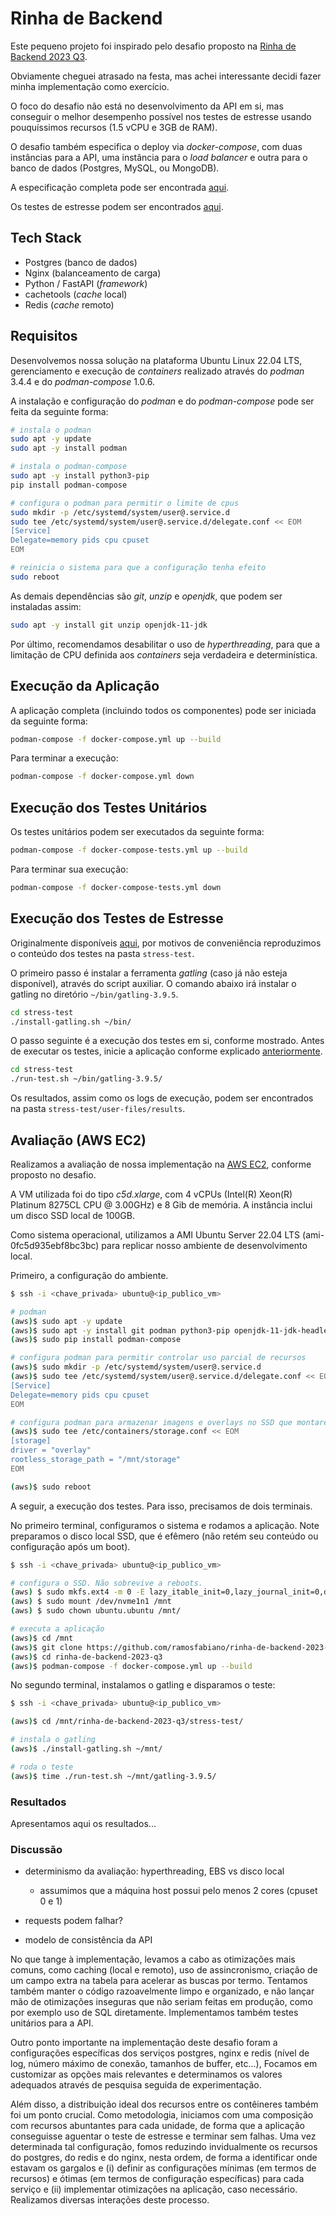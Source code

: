 # Rinha de Backend

Este pequeno projeto foi inspirado pelo desafio proposto na [Rinha de Backend 2023 Q3](https://github.com/zanfranceschi/rinha-de-backend-2023-q3).

Obviamente cheguei atrasado na festa, mas achei interessante decidi fazer minha implementação como exercício.

O foco do desafio não está no desenvolvimento da API em si, mas conseguir o melhor desempenho possível nos testes de estresse usando pouquíssimos recursos (1.5 vCPU e 3GB de RAM). 

O desafio também especifica o deploy via *docker-compose*, com duas instâncias para a API, uma instância para o *load balancer* e outra para o banco de dados (Postgres, MySQL, ou MongoDB).

A especificação completa pode ser encontrada [aqui](https://github.com/zanfranceschi/rinha-de-backend-2023-q3/blob/main/INSTRUCOES.md). 

Os testes de estresse podem ser encontrados [aqui](https://github.com/zanfranceschi/rinha-de-backend-2023-q3/tree/main/stress-test).

## Tech Stack

- Postgres (banco de dados)
- Nginx (balanceamento de carga)
- Python / FastAPI  (*framework*)
- cachetools (*cache* local)
- Redis (*cache* remoto)

## Requisitos

Desenvolvemos nossa solução na plataforma Ubuntu Linux 22.04 LTS, gerenciamento e execução de *containers* realizado através do *podman* 3.4.4 e do *podman-compose* 1.0.6.

A instalação e configuração do *podman* e do *podman-compose* pode ser feita da seguinte forma:

```bash
# instala o podman
sudo apt -y update
sudo apt -y install podman

# instala o podman-compose
sudo apt -y install python3-pip
pip install podman-compose

# configura o podman para permitir o limite de cpus
sudo mkdir -p /etc/systemd/system/user@.service.d
sudo tee /etc/systemd/system/user@.service.d/delegate.conf << EOM
[Service]
Delegate=memory pids cpu cpuset
EOM

# reinicia o sistema para que a configuração tenha efeito
sudo reboot
```

As demais dependências são *git*, *unzip* e *openjdk*, que podem ser instaladas assim:

```bash
sudo apt -y install git unzip openjdk-11-jdk
```

Por último, recomendamos desabilitar o uso de *hyperthreading*, para que a limitação de CPU definida aos *containers* seja verdadeira e determinística.


## Execução da Aplicação

A aplicação completa (incluindo todos os componentes) pode ser iniciada da seguinte forma:

```bash
podman-compose -f docker-compose.yml up --build
```

Para terminar a execução:

```bash
podman-compose -f docker-compose.yml down
```

## Execução dos Testes Unitários

Os testes unitários podem ser executados da seguinte forma:

```bash
podman-compose -f docker-compose-tests.yml up --build
```

Para terminar sua execução:

```bash
podman-compose -f docker-compose-tests.yml down
```

## Execução dos Testes de Estresse

Originalmente disponíveis [aqui](https://github.com/zanfranceschi/rinha-de-backend-2023-q3/tree/main/stress-test), por motivos de conveniência reproduzimos o conteúdo dos testes na pasta `stress-test`.

O primeiro passo é instalar a ferramenta *gatling* (caso já não esteja disponível), através do script auxiliar. O comando abaixo irá instalar o gatling no diretório `~/bin/gatling-3.9.5`.

```bash
cd stress-test
./install-gatling.sh ~/bin/
```

O passo seguinte é a execução dos testes em si, conforme mostrado. Antes de executar os testes, inicie a aplicação conforme explicado [anteriormente](#execu%C3%A7%C3%A3o-da-aplica%C3%A7%C3%A3o).

```bash
cd stress-test
./run-test.sh ~/bin/gatling-3.9.5/
```

Os resultados, assim como os logs de execução, podem ser encontrados na pasta `stress-test/user-files/results`.

## Avaliação (AWS EC2)

Realizamos a avaliação de nossa implementação na [AWS EC2](https://aws.amazon.com/), conforme proposto no desafio.

A VM utilizada foi do tipo *c5d.xlarge*, com 4 vCPUs (Intel(R) Xeon(R) Platinum 8275CL CPU @ 3.00GHz) e 8 Gib de memória. A instância inclui um disco SSD local de 100GB.

Como sistema operacional, utilizamos a AMI Ubuntu Server 22.04 LTS (ami-0fc5d935ebf8bc3bc) para replicar nosso ambiente de desenvolvimento local.

Primeiro, a configuração do ambiente. 

```bash
$ ssh -i <chave_privada> ubuntu@<ip_publico_vm>

# podman
(aws)$ sudo apt -y update
(aws)$ sudo apt -y install git podman python3-pip openjdk-11-jdk-headless unzip
(aws)$ sudo pip install podman-compose

# configura podman para permitir controlar uso parcial de recursos
(aws)$ sudo mkdir -p /etc/systemd/system/user@.service.d
(aws)$ sudo tee /etc/systemd/system/user@.service.d/delegate.conf << EOM
[Service]
Delegate=memory pids cpu cpuset
EOM

# configura podman para armazenar imagens e overlays no SSD que montaremos à frente
(aws)$ sudo tee /etc/containers/storage.conf << EOM
[storage]
driver = "overlay"
rootless_storage_path = "/mnt/storage"
EOM

(aws)$ sudo reboot
```

A seguir, a execução dos testes. Para isso, precisamos de dois terminais.

No primeiro terminal, configuramos o sistema e rodamos a aplicação. Note preparamos o disco local SSD, que é efêmero (não retém seu conteúdo ou configuração após um boot).

```bash
$ ssh -i <chave_privada> ubuntu@<ip_publico_vm>

# configura o SSD. Não sobrevive a reboots.
(aws) $ sudo mkfs.ext4 -m 0 -E lazy_itable_init=0,lazy_journal_init=0,discard /dev/nvme1n1
(aws) $ sudo mount /dev/nvme1n1 /mnt
(aws) $ sudo chown ubuntu.ubuntu /mnt/

# executa a aplicação
(aws)$ cd /mnt
(aws)$ git clone https://github.com/ramosfabiano/rinha-de-backend-2023-q3.git
(aws)$ cd rinha-de-backend-2023-q3
(aws)$ podman-compose -f docker-compose.yml up --build 
```

No segundo terminal, instalamos o gatling e disparamos o teste:

```bash
$ ssh -i <chave_privada> ubuntu@<ip_publico_vm>

(aws)$ cd /mnt/rinha-de-backend-2023-q3/stress-test/

# instala o gatling
(aws)$ ./install-gatling.sh ~/mnt/

# roda o teste
(aws)$ time ./run-test.sh ~/mnt/gatling-3.9.5/
```

### Resultados

Apresentamos aqui os resultados...

### Discussão

- determinismo da avaliação: hyperthreading, EBS vs disco local
  - assumimos que a máquina host possui pelo menos 2 cores (cpuset 0 e 1)

- requests podem falhar?

- modelo de consistência da API

No que tange à implementação, levamos a cabo as otimizações mais comuns, como caching (local e remoto), uso de
assincronismo, criação de um campo extra na tabela para acelerar as buscas por termo. Tentamos também
manter o código razoavelmente limpo e organizado, e não lançar mão de otimizações inseguras que não seriam feitas
em produção, como por exemplo uso de SQL diretamente. Implementamos também testes unitários para a API.

Outro ponto importante na implementação deste desafio foram a configurações específicas dos serviços postgres, nginx e redis
 (nível de log, número máximo de conexão, tamanhos de buffer, etc...), Focamos em customizar as opções mais relevantes e 
determinamos os valores adequados através de pesquisa seguida de experimentação.

Além disso, a distribuição ideal dos recursos entre os contêineres também foi um ponto crucial. Como metodologia, iniciamos 
com uma composição com recursos abuntantes para cada unidade, de forma que a aplicação conseguisse aguentar o teste de estresse e 
terminar sem falhas. Uma vez determinada tal configuração, fomos reduzindo invidualmente os recursos do postgres,
do redis e do nginx, nesta ordem, de forma a identificar onde estavam os gargalos e (i) definir as configurações
mínimas (em termos de recursos) e ótimas (em termos de configuração específicas) para cada serviço e (ii) implementar 
otimizações na aplicação, caso necessário. Realizamos diversas interações deste processo.

